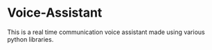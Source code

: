 # Voice-Assistant
This is a real time communication voice assistant made using various python libraries.
